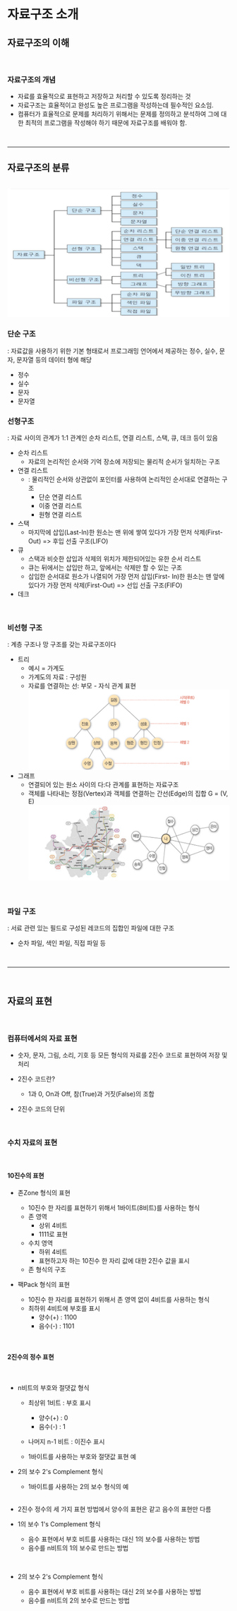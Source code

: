 # 자료구조 소개

## 자료구조의 이해

<br/>

### 자료구조의 개념

- 자료를 효율적으로 표현하고 저장하고 처리할 수 있도록 정리하는 것
- 자료구조는 효율적이고 완성도 높은 프로그램을 작성하는데 필수적인 요소임.
- 컴퓨터가 효율적으로 문제를 처리하기 위해서는 문제를 정의하고 분석하여 그에 대한 최적의 프로그램을 작성해야 하기 때문에 자료구조를 배워야 함.

<br/>
<hr/>

## 자료구조의 분류

<br/>

<img src="https://github.com/WestSilver99/Data_Structure/blob/main/img/%ED%99%94%EB%A9%B4%20%EC%BA%A1%EC%B2%98%202023-03-14%20180817.png?raw=true">

### 단순 구조

: 자료값을 사용하기 위한 기본 형태로서 프로그래밍 언어에서 제공하는 정수, 실수, 문자, 문자열 등의 데이터 형에 해당

- 정수
- 실수
- 문자
- 문자열

### 선형구조

: 자료 사이의 관계가 1:1 관계인 순차 리스트, 연결 리스트, 스택, 큐, 데크 등이 있음

- 순차 리스트
  - 자료의 논리적인 순서와 기억 장소에 저장되는 물리적 순서가 일치하는 구조
- 연결 리스트
  - : 물리적인 순서와 상관없이 포인터를 사용하여 논리적인 순서대로 연결하는 구조
    - 단순 연결 리스트
    - 이중 연결 리스트
    - 원형 연결 리스트
- 스택
  - 마지막에 삽입(Last-In)한 원소는 맨 위에 쌓여 있다가 가장 먼저 삭제(First-Out) => 후입 선출 구조(LIFO)
- 큐
  - 스택과 비슷한 삽입과 삭제의 위치가 제한되어있는 유한 순서 리스트
  - 큐는 뒤에서는 삽입만 하고, 앞에서는 삭제만 할 수 있는 구조
  - 삽입한 순서대로 원소가 나열되어 가장 먼저 삽입(First- In)한 원소는 맨 앞에 있다가 가장 먼저 삭제(First-Out) => 선입 선출 구조(FIFO)
- 데크

<br/>

### 비선형 구조

: 계층 구조나 망 구조를 갖는 자료구조이다

- 트리
  - 예시 = 가계도
  - 가계도의 자료 : 구성원
  - 자료를 연결하는 선: 부모 - 자식 관계 표현
    <img src="https://github.com/WestSilver99/Data_Structure/blob/main/img/tree.png?raw=true">
- 그래프
  - 연결되어 있는 원소 사이의 다:다 관계를 표현하는 자료구조
  - 객체를 나타내는 정점(Vertex)과 객체를 연결하는 간선(Edge)의 집합 G = (V, E)
    <img src="https://github.com/WestSilver99/Data_Structure/blob/main/img/graph.png?raw=true">

<br/>

### 파일 구조

: 서료 관련 있는 필드로 구성된 레코드의 집합인 파일에 대한 구조

- 순차 파일, 색인 파일, 직접 파일 등

<br/>

<hr/>

<br/>

## 자료의 표현

<br/>

### 컴퓨터에서의 자료 표현

- 숫자, 문자, 그림, 소리, 기호 등 모든 형식의 자료를 2진수 코드로 표현하여 저장 및 처리

- 2진수 코드란?

  - 1과 0, On과 Off, 참(True)과 거짓(False)의 조합

- 2진수 코드의 단위

<br/>

### 수치 자료의 표현

<br/>

#### 10진수의 표현

- 존Zone 형식의 표현

  - 10진수 한 자리를 표현하기 위해서 1바이트(8비트)를 사용하는 형식
  - 존 영역
    - 상위 4비트
    - 1111로 표현
  - 수치 영역
    - 하위 4비트
    - 표현하고자 하는 10진수 한 자리 값에 대한 2진수 값을 표시
  - 존 형식의 구조

- 팩Pack 형식의 표현
  - 10진수 한 자리를 표현하기 위해서 존 영역 없이 4비트를 사용하는 형식
  - 최하위 4비트에 부호를 표시
    - 양수(+) : 1100
    - 음수(-) : 1101

<br/>

#### 2진수의 정수 표현

<br/>

- n비트의 부호와 절댓값 형식

  - 최상위 1비트 : 부호 표시
    - 양수(+) : 0
    - 음수(-) : 1
  - 나머지 n-1 비트 : 이진수 표시

  - 1바이트를 사용하는 부호와 절댓값 표현 예

- 2의 보수 2's Complement 형식

  - 1바이트를 사용하는 2의 보수 형식의 예

  <br/>

- 2진수 정수의 세 가지 표현 방법에서 양수의 표현은 같고 음수의 표현만 다름

- 1의 보수 1's Complement 형식

  - 음수 표현에서 부호 비트를 사용하는 대신 1의 보수를 사용하는 방법
  - 음수를 n비트의 1의 보수로 만드는 방법

<br/>

- 2의 보수 2's Complement 형식

  - 음수 표현에서 부호 비트를 사용하는 대신 2의 보수를 사용하는 방법
  - 음수를 n비트의 2의 보수로 만드는 방법
